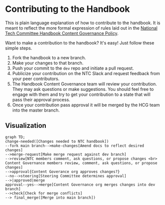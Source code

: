 # Contributing to the Handbook

This is plain language explanation of how to contribute to the handbook. It is meant to reflect the more formal expression of rules laid out in the [National Tech Committee Handbook Content Governance Policy](https://github.com/dsausa/gov-docs/blob/main/handbook-content-governance-policy.md).

Want to make a contribution to the handbook? It's easy! Just follow these simple steps.

1. Fork the handbook to a new branch.
2. Make your changes to that branch.
3. Push your commit to the `dev` repo and initiate a pull request.
4. Publicize your contribution on the NTC Slack and request feedback from your peer contributors.
5. The Handbook Content Governance team will review your contribution. They may ask questions or make suggestions. You should feel free to engage with them and try to get your contribution to a state that will pass their approval process.
6. Once your contribution pass approval it will be merged by the HCG team into the master branch.


## Visualization
```mermaid
graph TD;
change-needed([Changes needed to NTC handbook])
--fork main branch-->make-changes[Amend docs to reflect desired changes]
-->merge-request[Make merge request against dev branch]
-->review[NTC members comment, ask questions, or propose changes <br> Content Governance members review, comment, ask questions, or propose changes]
-->approval{Content Goverance org approves changes?}
--no-->steering[Steering Committee determines approval]
-->|approved|merge
approval--yes-->merge[Content Governance org merges changes into dev branch]
-->check[Check for merge conflicts]
--> final_merge([Merge into main branch])

```